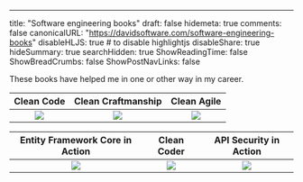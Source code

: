 ---
title: "Software engineering books"
draft: false
hidemeta: true
comments: false
canonicalURL: "https://davidsoftware.com/software-engineering-books"
disableHLJS: true # to disable highlightjs
disableShare: true
hideSummary: true
searchHidden: true
ShowReadingTime: false
ShowBreadCrumbs: false
ShowPostNavLinks: false

These books have helped me in one or other way in my career.

Clean Code |  Clean Craftmanship        | Clean Agile |
:-------------------------:|:------------------------:|:-----------:
![](/books/cleanCode.jpg)  |  ![](/books/cleanCraftmanship.jpg) | ![](/books/cleanAgile.jpg)

Entity Framework Core in Action |  Clean Coder        | API Security in Action |
:-------------------------:|:------------------------:|:-----------:
![](/books/efCoreInAction.jpg)  |  ![](/books/cleanCoder.jpg) | ![](/books/api-security-in-action.jpg)
